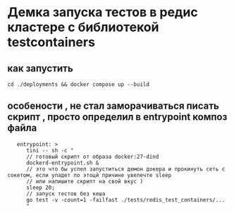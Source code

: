 # Демка запуска тестов в редис кластере с библиотекой testcontainers

## как запустить  
```
cd ./deployments && docker compose up --build 
```
## особености , не стал заморачиваться писать скрипт , просто определил в entrypoint композ файла
```
   entrypoint: >
      tini -- sh -c "
      // готовый скрипт от образа docker:27-dind
      dockerd-entrypoint.sh &
      // это что бы успел запуститься демон докера и прокинуть сеть с сокетом, если упадет по этоцй причине увелечте sleep
      // или напишите скрипт на свой вкус )
      sleep 20;
      // запуск тестов без кеша 
      go test -v -count=1 -failfast ./tests/redis_test_containers/...
      "
 ```


